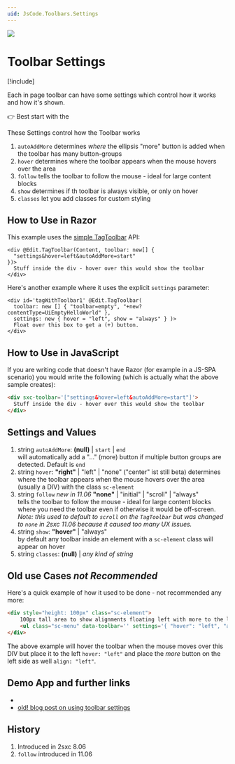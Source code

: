 ```yaml
---
uid: JsCode.Toolbars.Settings
---
```


<img src="~/assets/features/toolbar.svg" class="feature">

# Toolbar Settings

[!include[](~/pages/basics/stack/_shared-float-summary.md)]
<style>.context-box-summary .edit-custom { visibility: visible; } </style>

Each in page toolbar can have some settings which control how it works and how it's shown. 

👉 Best start with the [](xref:Tut.Toolbar)

These Settings control how the Toolbar works

1. `autoAddMore` determines _where_ the ellipsis "more" button is added when the toolbar has many button-groups
1. `hover` determines where the toolbar appears when the mouse hovers over the area
1. `follow` tells the toolbar to follow the mouse - ideal for large content blocks 
1. `show` determines if th toolbar is always visible, or only on hover
1. `classes` let you add classes for custom styling

## How to Use in Razor

This example uses the [simple TagToolbar](xref:NetCode.Razor.Edit.Toolbar) API:

```razor
<div @Edit.TagToolbar(Content, toolbar: new[] { 
  "settings&hover=left&autoAddMore=start"
})>
  Stuff inside the div - hover over this would show the toolbar
</div>
```

Here's another example where it uses the explicit `settings` parameter:

```razor
<div id='tagWithToolbar1' @Edit.TagToolbar(
  toolbar: new [] { "toolbar=empty", "+new?contentType=UiEmptyHelloWorld" },
  settings: new { hover = "left", show = "always" } )>
  Float over this box to get a (+) button. 
</div>
```

## How to Use in JavaScript

If you are writing code that doesn't have Razor (for example in a JS-SPA scenario) you would write the following (which is actually what the above sample creates):

```html
<div sxc-toolbar='["settings&hover=left&autoAddMore=start"]'>
  Stuff inside the div - hover over this would show the toolbar
</div>
```

## Settings and Values

1. string `autoAddMore`: **(null)** | `start` | `end`  
will automatically add a "..." (more) button if multiple button groups are detected. Default is `end`
1. string `hover`: **"right"** | "left" | "none"  ("center" ist still beta)
determines where the toolbar appears when the mouse hovers over the area (usually a DIV) with the class `sc-element`
1. string `follow` _new in 11.06_ **"none"** | "initial" | "scroll" | "always"  
tells the toolbar to follow the mouse - ideal for large content blocks where you need the toolbar even if otherwise it would be off-screen. _Note: this used to default to `scroll` on the `TagToolbar` but was changed to `none` in 2sxc 11.06 because it caused too many UX issues._
1. string `show`: **"hover"** | "always"  
by default any toolbar inside an element with a `sc-element` class will appear on hover
1. string `classes`: **(null)** | _any kind of string_   


## Old use Cases _not Recommended_

Here's a quick example of how it used to be done - not recommended any more:

```Html
<div style="height: 100px" class="sc-element">
    100px tall area to show alignments floating left with more to the left
    <ul class="sc-menu" data-toolbar='' settings='{ "hover": "left", "align": "left" }'></ul>
</div>
```

The above example will hover the toolbar when the mouse moves over this DIV but place it to the left `hover: "left"` and place the _more_ button on the left side as well `align: "left"`.


## Demo App and further links

* [](xref:Tut.Toolbar)
* [old! blog post on using toolbar settings](http://2sxc.org/en/blog/post/customize-edit-toolbar-hover-alignment-more-button-look-and-feel)

## History

1. Introduced in 2sxc 8.06
2. `follow` introduced in 11.06

